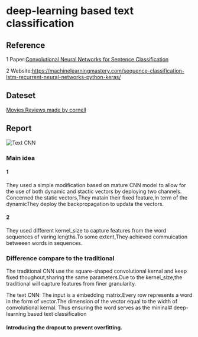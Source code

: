 # deep-learning based text classification

##  Reference
1 Paper:[Convolutional Neural Networks for Sentence Classification](https://arxiv.org/abs/1408.5882)

2 Website:https://machinelearningmastery.com/sequence-classification-lstm-recurrent-neural-networks-python-keras/
## Dateset
[Movies Reviews made by cornell](https://www.cs.cornell.edu/people/pabo/movie-review-data/rt-polaritydata.tar.gz)



## Report

![Text CNN](https://i-blog.csdnimg.cn/blog_migrate/e9a650dd82da0e885e8b913a85a0edfd.png#pic_center)
### Main idea
#### 1
They used a simple modification based on mature CNN model to allow for the use of both dynamic and stactic vectors by deploying two channels.
Concerned the static vectors,They matain their fixed feature,In term of the dynamicThey deploy the backpropagation to updata the vectors.

#### 2
They used different kernel_size to capture features from the word sequences of varing lengths.To some extent,They achieved commuication betweeen words in sequences.
### Difference compare to the traditional
The traditional CNN use the square-shaped convolutional kernal and keep fixed thoughout,sharing the same parameters.Due to the kernel_size,the traditional will capture features from  finer granularity.

The text CNN: The input is a embedding matrix.Every row represents a word in the form of vector.The dimension of the vector equal to the width of convolutional kernal. Thus ensuring the word serves as the mininal# deep-learning based text classification


#### Introducing the dropout to prevent overfitting.





